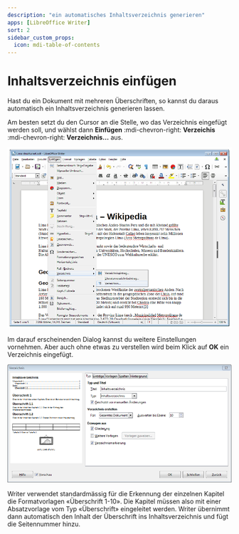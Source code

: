 ```yaml
---
description: "ein automatisches Inhaltsverzeichnis generieren"
apps: [LibreOffice Writer]
sort: 2
sidebar_custom_props:
  icon: mdi-table-of-contents
---
```


# Inhaltsverzeichnis einfügen



Hast du ein Dokument mit mehreren Überschriften, so kannst du daraus automatisch ein Inhaltsverzeichnis generieren lassen.

Am besten setzt du den Cursor an die Stelle, wo das Verzeichnis eingefügt werden soll, und wählst dann __Einfügen__ :mdi-chevron-right: __Verzeichis__ :mdi-chevron-right: __Verzeichnis…__ aus.

![Inhaltsverzeichnis einfügen](./images/inhaltsverzeichnis-einfuegen.lo.png)

Im darauf erscheinenden Dialog kannst du weitere Einstellungen vornehmen. Aber auch ohne etwas zu verstellen wird beim Klick auf __OK__ ein Verzeichnis eingefügt.

![Einstellungen zum Verzeichnis](./images/inhaltsverzeichnis-einfuegen-dialog.lo.png)

Writer verwendet standardmässig für die Erkennung der einzelnen Kapitel die Formatvorlagen «Überschrift 1-10». Die Kapitel müssen also mit einer Absatzvorlage vom Typ «Überschrift» eingeleitet werden. Writer übernimmt dann automatisch den Inhalt der Überschrift ins Inhaltsverzeichnis und fügt die Seitennummer hinzu.
